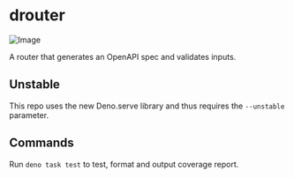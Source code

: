 # drouter

![Image](https://img.shields.io/badge/coverage-100%25-green)

A router that generates an OpenAPI spec and validates inputs.

## Unstable

This repo uses the new Deno.serve library and thus requires the `--unstable`
parameter.

## Commands

Run `deno task test` to test, format and output coverage report.
